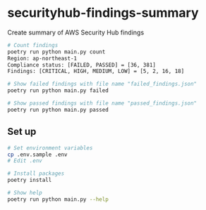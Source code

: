 # securityhub-findings-summary
Create summary of AWS Security Hub findings

```sh
# Count findings
poetry run python main.py count
Region: ap-northeast-1
Compliance status: [FAILED, PASSED] = [36, 381]
Findings: [CRITICAL, HIGH, MEDIUM, LOW] = [5, 2, 16, 18]

# Show failed findings with file name "failed_findings.json"
poetry run python main.py failed

# Show passed findings with file name "passed_findings.json"
poetry run python main.py passed
```


## Set up
```sh
# Set environment variables
cp .env.sample .env
# Edit .env

# Install packages
poetry install

# Show help
poetry run python main.py --help
```
